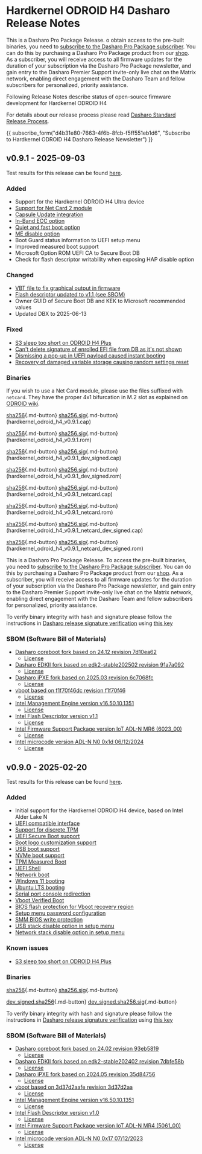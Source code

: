 # Hardkernel ODROID H4 Dasharo Release Notes

This is a Dasharo Pro Package Release. o obtain access to the pre-built binaries,
you need to [subscribe to the Dasharo Pro Package subscriber](https://docs.dasharo.com/ways-you-can-help-us/#become-a-dasharo-pro-package-subscriber).
You can do this by purchasing a Dasharo Pro Package product from our [shop](https://shop.3mdeb.com/product/1-year-dasharo-pro-package-for-network-appliance/).
As a subscriber, you will receive access to all firmware updates for the
duration of your subscription via the Dasharo Pro Package newsletter,
and gain entry to the Dasharo Premier Support invite-only live chat
on the Matrix network, enabling direct engagement with the Dasharo Team
and fellow subscribers for personalized, priority assistance.

Following Release Notes describe status of open-source firmware development for
Hardkernel ODROID H4

For details about our release process please read
[Dasharo Standard Release Process](../../dev-proc/standard-release-process.md).

{{ subscribe_form("d4b31e80-7663-4f6b-8fcb-f5ff551eb1d6",
"Subscribe to Hardkernel ODROID H4 Dasharo Release Newsletter") }}

## v0.9.1 - 2025-09-03

Test results for this release can be found
[here](https://github.com/Dasharo/osfv-results/blob/main/boards/Hardkernel/Odroid_H4/v0.9.1_results.csv).

### Added

- Support for the Hardkernel ODROID H4 Ultra device
- [Support for Net Card 2 module](https://github.com/Dasharo/dasharo-issues/issues/1281)
- [Capsule Update integration](https://github.com/Dasharo/dasharo-issues/issues/1471)
- [In-Band ECC option](https://github.com/Dasharo/dasharo-issues/issues/1276)
- [Quiet and fast boot option](https://github.com/Dasharo/dasharo-issues/issues/1278)
- [ME disable option](https://github.com/Dasharo/dasharo-issues/issues/1279)
- Boot Guard status information to UEFI setup menu
- Improved measured boot support
- Microsoft Option ROM UEFI CA to Secure Boot DB
- Check for flash descriptor writability when exposing HAP disable option

### Changed

- [VBT file to fix graphical output in firmware](https://github.com/Dasharo/dasharo-issues/issues/1353)
- [Flash descriptor updated to v1.1 (see SBOM)](https://github.com/Dasharo/dasharo-blobs/blob/52647f9cc4b8934976ccb9eb01a857852889804a/hardkernel/odroid-h4/README.md)
- Owner GUID of Secure Boot DB and KEK to Microsoft recommended values
- Updated DBX to 2025-06-13

### Fixed

- [S3 sleep too short on ODROID H4 Plus](https://github.com/Dasharo/dasharo-issues/issues/1213)
- [Can't delete signature of enrolled EFI file from DB as it's not shown](https://github.com/Dasharo/dasharo-issues/issues/1365)
- [Dismissing a pop-up in UEFI payload caused instant booting](https://github.com/Dasharo/dasharo-issues/issues/1539)
- [Recovery of damaged variable storage causing random settings reset](https://github.com/Dasharo/dasharo-issues/issues/1293)

### Binaries

If you wish to use a Net Card module, please use the files suffixed with
`netcard`. They have the proper 4x1 bifurcation in M.2 slot as explained on
[ODROID
wiki](https://wiki.odroid.com/accessory/connectivity/netcard3?s[]=netcard#netcard_bios_versions).

[sha256][hardkernel_odroid_h4_v0.9.1.cap_hash]{.md-button}
[sha256.sig][hardkernel_odroid_h4_v0.9.1.cap_sig]{.md-button}
(hardkernel_odroid_h4_v0.9.1.cap)

[sha256][hardkernel_odroid_h4_v0.9.1.rom_hash]{.md-button}
[sha256.sig][hardkernel_odroid_h4_v0.9.1.rom_sig]{.md-button}
(hardkernel_odroid_h4_v0.9.1.rom)

[sha256][hardkernel_odroid_h4_v0.9.1_dev_signed.cap_hash]{.md-button}
[sha256.sig][hardkernel_odroid_h4_v0.9.1_dev_signed.cap_sig]{.md-button}
(hardkernel_odroid_h4_v0.9.1_dev_signed.cap)

[sha256][hardkernel_odroid_h4_v0.9.1_dev_signed.rom_hash]{.md-button}
[sha256.sig][hardkernel_odroid_h4_v0.9.1_dev_signed.rom_sig]{.md-button}
(hardkernel_odroid_h4_v0.9.1_dev_signed.rom)

[sha256][hardkernel_odroid_h4_v0.9.1_netcard.cap_hash]{.md-button}
[sha256.sig][hardkernel_odroid_h4_v0.9.1_netcard.cap_sig]{.md-button}
(hardkernel_odroid_h4_v0.9.1_netcard.cap)

[sha256][hardkernel_odroid_h4_v0.9.1_netcard.rom_hash]{.md-button}
[sha256.sig][hardkernel_odroid_h4_v0.9.1_netcard.rom_sig]{.md-button}
(hardkernel_odroid_h4_v0.9.1_netcard.rom)

[sha256][hardkernel_odroid_h4_v0.9.1_netcard_dev_signed.cap_hash]{.md-button}
[sha256.sig][hardkernel_odroid_h4_v0.9.1_netcard_dev_signed.cap_sig]{.md-button}
(hardkernel_odroid_h4_v0.9.1_netcard_dev_signed.cap)

[sha256][hardkernel_odroid_h4_v0.9.1_netcard_dev_signed.rom_hash]{.md-button}
[sha256.sig][hardkernel_odroid_h4_v0.9.1_netcard_dev_signed.rom_sig]{.md-button}
(hardkernel_odroid_h4_v0.9.1_netcard_dev_signed.rom)

This is a Dasharo Pro Package Release. To access the pre-built binaries,
you need to [subscribe to the Dasharo Pro Package subscriber](../../ways-you-can-help-us.md#become-a-dasharo-pro-package-subscriber).
You can do this by purchasing a Dasharo Pro Package product from our
[shop](https://shop.3mdeb.com/shop/dasharo-pro-package/1-year-dasharo-pro-package-for-network-appliance/).
As a subscriber, you will receive access to all firmware updates for the
duration of your subscription via the Dasharo Pro Package newsletter, and
gain entry to the Dasharo Premier Support invite-only live chat on the Matrix
network, enabling direct engagement with the Dasharo Team and fellow
subscribers for personalized, priority assistance.

To verify binary integrity with hash and signature please follow the
instructions in [Dasharo release signature verification](/guides/signature-verification)
using [this key](https://raw.githubusercontent.com/3mdeb/3mdeb-secpack/master/dasharo/hardkernel_odroid_h4/dasharo-release-0.x-compatible-with-hardkernel-odroid-h4-family-signing-key.asc)

### SBOM (Software Bill of Materials)

- [Dasharo coreboot fork based on 24.12 revision 7d10ea62](https://github.com/Dasharo/coreboot/tree/7d10ea62)
    + [License](https://github.com/Dasharo/coreboot/blob/7d10ea62/COPYING)
- [Dasharo EDKII fork based on edk2-stable202502 revision 91a7a092](https://github.com/Dasharo/edk2/tree/91a7a092)
    + [License](https://github.com/Dasharo/edk2/blob/91a7a092/License.txt)
- [Dasharo iPXE fork based on 2025.03 revision 6c7068fc](https://github.com/Dasharo/ipxe/tree/6c7068fc)
    + [License](https://github.com/Dasharo/ipxe/blob/6c7068fc/COPYING.GPLv2)
- [vboot based on f1f70f46dc revision f1f70f46](https://chromium.googlesource.com/chromiumos/platform/vboot_reference/+/f1f70f46/)
    + [License](https://chromium.googlesource.com/chromiumos/platform/vboot_reference/+/f1f70f46/LICENSE)
- [Intel Management Engine version v16.50.10.1351](https://github.com/Dasharo/dasharo-blobs/blob/52647f9c/hardkernel/odroid-h4/me.bin)
    + [License](https://github.com/Dasharo/dasharo-blobs/blob/52647f9c/licenses/pv%20intel%20obl%20software%20license%20agreement%2011.2.2017.pdf)
- [Intel Flash Descriptor version v1.1](https://github.com/Dasharo/dasharo-blobs/blob/52647f9c/hardkernel/odroid-h4/descriptor.bin)
    + [License](https://github.com/Dasharo/dasharo-blobs/blob/52647f9c/licenses/pv%20intel%20obl%20software%20license%20agreement%2011.2.2017.pdf)
- [Intel Firmware Support Package version IoT ADL-N MR6 (6023_00)](https://github.com/intel/FSP/commits/86c91116/AlderLakeFspBinPkg/IoT/AlderLakeN)
    + [License](https://github.com/intel/FSP/blob/86c91116/FSP_License.pdf)
- [Intel microcode version ADL-N N0 0x1d 06/12/2024](https://github.com/intel/Intel-Linux-Processor-Microcode-Data-Files/tree/microcode-20250812/intel-ucode/06-be-00)
    + [License](https://github.com/intel/Intel-Linux-Processor-Microcode-Data-Files/blob/microcode-20250812/license)

[hardkernel_odroid_h4_v0.9.1.cap_hash]: https://dl.3mdeb.com/open-source-firmware/Dasharo/hardkernel_odroid_h4/uefi/v0.9.1/hardkernel_odroid_h4_v0.9.1.cap.sha256
[hardkernel_odroid_h4_v0.9.1.cap_sig]: https://dl.3mdeb.com/open-source-firmware/Dasharo/hardkernel_odroid_h4/uefi/v0.9.1/hardkernel_odroid_h4_v0.9.1.cap.sha256.sig
[hardkernel_odroid_h4_v0.9.1.rom_hash]: https://dl.3mdeb.com/open-source-firmware/Dasharo/hardkernel_odroid_h4/uefi/v0.9.1/hardkernel_odroid_h4_v0.9.1.rom.sha256
[hardkernel_odroid_h4_v0.9.1.rom_sig]: https://dl.3mdeb.com/open-source-firmware/Dasharo/hardkernel_odroid_h4/uefi/v0.9.1/hardkernel_odroid_h4_v0.9.1.rom.sha256.sig
[hardkernel_odroid_h4_v0.9.1_dev_signed.cap_hash]: https://dl.3mdeb.com/open-source-firmware/Dasharo/hardkernel_odroid_h4/uefi/v0.9.1/hardkernel_odroid_h4_v0.9.1_dev_signed.cap.sha256
[hardkernel_odroid_h4_v0.9.1_dev_signed.cap_sig]: https://dl.3mdeb.com/open-source-firmware/Dasharo/hardkernel_odroid_h4/uefi/v0.9.1/hardkernel_odroid_h4_v0.9.1_dev_signed.cap.sha256.sig
[hardkernel_odroid_h4_v0.9.1_dev_signed.rom_hash]: https://dl.3mdeb.com/open-source-firmware/Dasharo/hardkernel_odroid_h4/uefi/v0.9.1/hardkernel_odroid_h4_v0.9.1_dev_signed.rom.sha256
[hardkernel_odroid_h4_v0.9.1_dev_signed.rom_sig]: https://dl.3mdeb.com/open-source-firmware/Dasharo/hardkernel_odroid_h4/uefi/v0.9.1/hardkernel_odroid_h4_v0.9.1_dev_signed.rom.sha256.sig
[hardkernel_odroid_h4_v0.9.1_netcard.cap_hash]: https://dl.3mdeb.com/open-source-firmware/Dasharo/hardkernel_odroid_h4/uefi/v0.9.1/hardkernel_odroid_h4_v0.9.1_netcard.cap.sha256
[hardkernel_odroid_h4_v0.9.1_netcard.cap_sig]: https://dl.3mdeb.com/open-source-firmware/Dasharo/hardkernel_odroid_h4/uefi/v0.9.1/hardkernel_odroid_h4_v0.9.1_netcard.cap.sha256.sig
[hardkernel_odroid_h4_v0.9.1_netcard.rom_hash]: https://dl.3mdeb.com/open-source-firmware/Dasharo/hardkernel_odroid_h4/uefi/v0.9.1/hardkernel_odroid_h4_v0.9.1_netcard.rom.sha256
[hardkernel_odroid_h4_v0.9.1_netcard.rom_sig]: https://dl.3mdeb.com/open-source-firmware/Dasharo/hardkernel_odroid_h4/uefi/v0.9.1/hardkernel_odroid_h4_v0.9.1_netcard.rom.sha256.sig
[hardkernel_odroid_h4_v0.9.1_netcard_dev_signed.cap_hash]: https://dl.3mdeb.com/open-source-firmware/Dasharo/hardkernel_odroid_h4/uefi/v0.9.1/hardkernel_odroid_h4_v0.9.1_netcard_dev_signed.cap.sha256
[hardkernel_odroid_h4_v0.9.1_netcard_dev_signed.cap_sig]: https://dl.3mdeb.com/open-source-firmware/Dasharo/hardkernel_odroid_h4/uefi/v0.9.1/hardkernel_odroid_h4_v0.9.1_netcard_dev_signed.cap.sha256.sig
[hardkernel_odroid_h4_v0.9.1_netcard_dev_signed.rom_hash]: https://dl.3mdeb.com/open-source-firmware/Dasharo/hardkernel_odroid_h4/uefi/v0.9.1/hardkernel_odroid_h4_v0.9.1_netcard_dev_signed.rom.sha256
[hardkernel_odroid_h4_v0.9.1_netcard_dev_signed.rom_sig]: https://dl.3mdeb.com/open-source-firmware/Dasharo/hardkernel_odroid_h4/uefi/v0.9.1/hardkernel_odroid_h4_v0.9.1_netcard_dev_signed.rom.sha256.sig

## v0.9.0 - 2025-02-20

Test results for this release can be found
[here](https://github.com/Dasharo/osfv-results/blob/main/boards/Hardkernel/Odroid_H4/v0.9.0_results.csv).

### Added

- Initial support for the Hardkernel ODROID H4 device, based on Intel Alder
  Lake N
- [UEFI compatible interface](https://docs.dasharo.com/unified-test-documentation/dasharo-compatibility/30M-uefi-compatible-interface/)
- [Support for discrete TPM](https://docs.dasharo.com/unified-test-documentation/dasharo-security/200-tpm-support/)
- [UEFI Secure Boot support](https://docs.dasharo.com/unified-test-documentation/dasharo-security/206-secure-boot/)
- [Boot logo customization support](https://docs.dasharo.com/unified-test-documentation/dasharo-compatibility/328-logo-customization-functionality/)
- [USB boot support](https://docs.dasharo.com/unified-test-documentation/dasharo-compatibility/31N-usb-boot/)
- [NVMe boot support](https://docs.dasharo.com/unified-test-documentation/dasharo-compatibility/312-nvme-support/)
- [TPM Measured Boot](https://docs.dasharo.com/unified-test-documentation/dasharo-security/203-measured-boot/)
- [UEFI Shell](https://docs.dasharo.com/unified-test-documentation/dasharo-compatibility/30P-uefi-shell/)
- [Network boot](https://docs.dasharo.com/unified-test-documentation/dasharo-compatibility/315b-netboot-utilities/)
- [Windows 11 booting](https://docs.dasharo.com/unified-test-documentation/dasharo-compatibility/31A-windows-booting/)
- [Ubuntu LTS booting](https://docs.dasharo.com/unified-test-documentation/dasharo-compatibility/308-debian-stable-and-ubuntu-lts-support/)
- [Serial port console redirection](https://docs.dasharo.com/unified-test-documentation/dasharo-compatibility/31G-ec-and-superio/#sio004001-serial-port-in-firmware)
- [Vboot Verified Boot](https://docs.dasharo.com/guides/vboot-signing/)
- [BIOS flash protection for Vboot recovery region](https://docs.dasharo.com/unified-test-documentation/dasharo-security/20J-bios-lock-support/)
- [Setup menu password configuration](https://docs.dasharo.com/dasharo-menu-docs/overview/#dasharo-menu-guides)
- [SMM BIOS write protection](https://docs.dasharo.com/dasharo-menu-docs/dasharo-system-features/#dasharo-security-options)
- [USB stack disable option in setup menu](https://docs.dasharo.com/dasharo-menu-docs/dasharo-system-features/#usb-configuration)
- [Network stack disable option in setup menu](https://docs.dasharo.com/dasharo-menu-docs/dasharo-system-features/#networking-options)

### Known issues

- [S3 sleep too short on ODROID H4 Plus](https://github.com/Dasharo/dasharo-issues/issues/1213)

### Binaries

[sha256][hardkernel_odroid_h4_v0.9.0.rom_hash]{.md-button}
[sha256.sig][hardkernel_odroid_h4_v0.9.0.rom_sig]{.md-button}

[dev_signed.sha256][hardkernel_odroid_h4_v0.9.0_dev_signed.rom_hash]{.md-button}
[dev_signed.sha256.sig][hardkernel_odroid_h4_v0.9.0_dev_signed.rom_sig]{.md-button}

To verify binary integrity with hash and signature please follow the
instructions in [Dasharo release signature verification](/guides/signature-verification)
using [this key](https://raw.githubusercontent.com/3mdeb/3mdeb-secpack/master/dasharo/hardkernel_odroid_h4/dasharo-release-0.x-compatible-with-hardkernel-odroid-h4-family-signing-key.asc)

### SBOM (Software Bill of Materials)

- [Dasharo coreboot fork based on 24.02 revision 93eb5819](https://github.com/Dasharo/coreboot/tree/93eb5819)
    + [License](https://github.com/Dasharo/coreboot/blob/93eb5819/COPYING)
- [Dasharo EDKII fork based on edk2-stable202402 revision 7dbfe58b](https://github.com/Dasharo/edk2/tree/7dbfe58b)
    + [License](https://github.com/Dasharo/edk2/blob/7dbfe58b/License.txt)
- [Dasharo iPXE fork based on 2024.05 revision 35d84756](https://github.com/Dasharo/ipxe/tree/35d84756)
    + [License](https://github.com/Dasharo/ipxe/blob/35d84756/COPYING.GPLv2)
- [vboot based on 3d37d2aafe revision 3d37d2aa](https://chromium.googlesource.com/chromiumos/platform/vboot_reference/+/3d37d2aa/)
    + [License](https://chromium.googlesource.com/chromiumos/platform/vboot_reference/+/3d37d2aa/LICENSE)
- [Intel Management Engine version v16.50.10.1351](https://github.com/Dasharo/dasharo-blobs/blob/c4ecc9e3/hardkernel/odroid_h4/me.bin)
    + [License](https://github.com/Dasharo/dasharo-blobs/blob/c4ecc9e3/licenses/pv%20intel%20obl%20software%20license%20agreement%2011.2.2017.pdf)
- [Intel Flash Descriptor version v1.0](https://github.com/Dasharo/dasharo-blobs/blob/c4ecc9e3/hardkernel/odroid_h4/descriptor.bin)
    + [License](https://github.com/Dasharo/dasharo-blobs/blob/c4ecc9e3/licenses/pv%20intel%20obl%20software%20license%20agreement%2011.2.2017.pdf)
- [Intel Firmware Support Package version IoT ADL-N MR4 (5061_00)](https://github.com/intel/FSP/commits/3819544e/AlderLakeFspBinPkg/IoT/AlderLakeN)
    + [License](https://github.com/intel/FSP/blob/3819544e/FSP_License.pdf)
- [Intel microcode version ADL-N N0 0x17 07/12/2023](https://github.com/intel/Intel-Linux-Processor-Microcode-Data-Files/tree/microcode-20240531/intel-ucode/06-be-00)
    + [License](https://github.com/intel/Intel-Linux-Processor-Microcode-Data-Files/blob/microcode-20240531/license)

[hardkernel_odroid_h4_v0.9.0.rom_hash]: https://dl.3mdeb.com/open-source-firmware/Dasharo/hardkernel_odroid_h4/v0.9.0/hardkernel_odroid_h4_v0.9.0.rom.sha256
[hardkernel_odroid_h4_v0.9.0.rom_sig]: https://dl.3mdeb.com/open-source-firmware/Dasharo/hardkernel_odroid_h4/v0.9.0/hardkernel_odroid_h4_v0.9.0.rom.sha256.sig
[hardkernel_odroid_h4_v0.9.0_dev_signed.rom_hash]: https://dl.3mdeb.com/open-source-firmware/Dasharo/hardkernel_odroid_h4/v0.9.0/hardkernel_odroid_h4_v0.9.0_dev_signed.rom.sha256
[hardkernel_odroid_h4_v0.9.0_dev_signed.rom_sig]: https://dl.3mdeb.com/open-source-firmware/Dasharo/hardkernel_odroid_h4/v0.9.0/hardkernel_odroid_h4_v0.9.0_dev_signed.rom.sha256.sig
